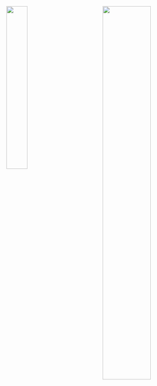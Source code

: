 [<img align="left" width="33%" src="https://gophercises.com/img/gophercises_punching.gif">](https://github.com/singhayushh)
  
[<img align="right" width="50%" src="https://github-readme-stats.vercel.app/api?username=singhayushh&count_private=true&show_icons=true">](https://github.com/anuraghazra/github-readme-stats)
